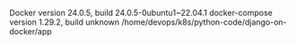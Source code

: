 Docker version 24.0.5, build 24.0.5-0ubuntu1~22.04.1
docker-compose version 1.29.2, build unknown
/home/devops/k8s/python-code/django-on-docker/app
